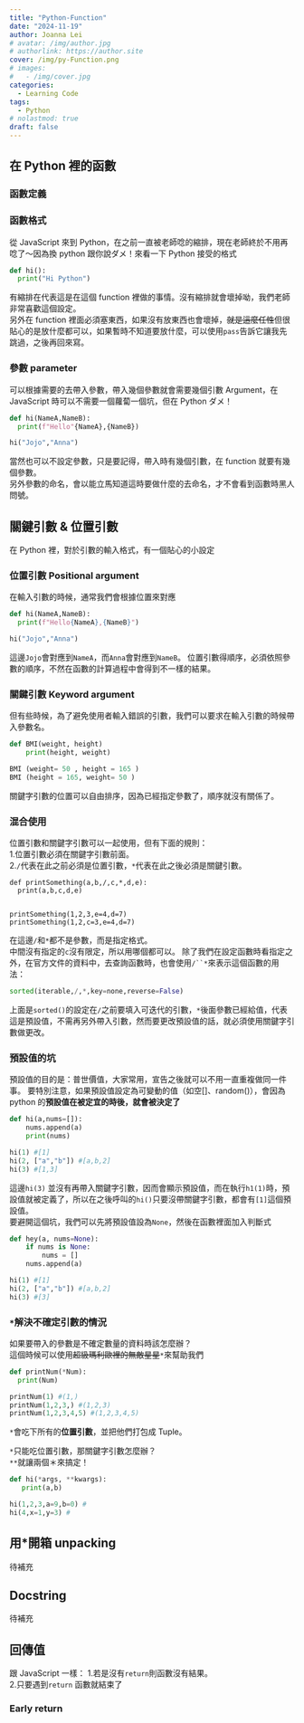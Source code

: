```yaml
---
title: "Python-Function"
date: "2024-11-19"
author: Joanna Lei
# avatar: /img/author.jpg
# authorlink: https://author.site
cover: /img/py-Function.png
# images:
#   - /img/cover.jpg
categories:
  - Learning Code
tags:
  - Python
# nolastmod: true
draft: false
---
```


## 在 Python 裡的函數

<!--more-->

### 函數定義

### 函數格式

從 JavaScript 來到 Python，在之前一直被老師唸的縮排，現在老師終於不用再唸了～因為換 python 跟你說ダメ！來看一下 Python 接受的格式

```py
def hi():
  print("Hi Python")
```

有縮排在代表這是在這個 function 裡做的事情。沒有縮排就會壞掉呦，我們老師非常喜歡這個設定。  
另外在 function 裡面必須塞東西，如果沒有放東西也會壞掉，~~就是這麼任性~~但很貼心的是放什麼都可以，如果暫時不知道要放什麼，可以使用`pass`告訴它讓我先跳過，之後再回來寫。

### 參數 parameter

可以根據需要的去帶入參數，帶入幾個參數就會需要幾個引數 Argument，在 JavaScript 時可以不需要一個蘿蔔一個坑，但在 Python ダメ！

```py
def hi(NameA,NameB):
  print(f"Hello"{NameA},{NameB})

hi("Jojo","Anna")
```

當然也可以不設定參數，只是要記得，帶入時有幾個引數，在 function 就要有幾個參數。  
另外參數的命名，會以能立馬知道這時要做什麼的去命名，才不會看到函數時黑人問號。

## 關鍵引數 & 位置引數

在 Python 裡，對於引數的輸入格式，有一個貼心的小設定

### 位置引數 Positional argument

在輸入引數的時候，通常我們會根據位置來對應

```py
def hi(NameA,NameB):
  print(f"Hello{NameA},{NameB}")

hi("Jojo","Anna")
```

這邊`Jojo`會對應到`NameA`，而`Anna`會對應到`NameB`。
位置引數得順序，必須依照參數的順序，不然在函數的計算過程中會得到不一樣的結果。

### 關鍵引數 Keyword argument

但有些時候，為了避免使用者輸入錯誤的引數，我們可以要求在輸入引數的時候帶入參數名。

```py
def BMI(weight, height)
    print(height, weight)

BMI (weight= 50 , height = 165 )
BMI (height = 165, weight= 50 )
```

關鍵字引數的位置可以自由排序，因為已經指定參數了，順序就沒有關係了。

### 混合使用

位置引數和關鍵字引數可以一起使用，但有下面的規則：  
1.位置引數必須在關鍵字引數前面。  
2.`/`代表在此之前必須是位置引數，`*`代表在此之後必須是關鍵引數。

```PY
def printSomething(a,b,/,c,*,d,e):
  print(a,b,c,d,e)


printSomething(1,2,3,e=4,d=7)
printSomething(1,2,c=3,e=4,d=7)
```

在這邊`/`和`*`都不是參數，而是指定格式。  
中間沒有指定的`c`沒有限定，所以用哪個都可以。
除了我們在設定函數時看指定之外，在官方文件的資料中，去查詢函數時，也會使用` /``* `來表示這個函數的用法：

```py
sorted(iterable,/,*,key=none,reverse=False)
```

上面是`sorted()`的設定在`/`之前要填入可迭代的引數，`*`後面參數已經給值，代表這是預設值，不需再另外帶入引數，然而要更改預設值的話，就必須使用關鍵字引數做更改。

### 預設值的坑

預設值的目的是：普世價值，大家常用，宣告之後就可以不用一直重複做同一件事。
要特別注意，如果預設值設定為可變動的值（如空[]、random()），會因為 python 的**預設值在被定宜的時後，就會被決定了**

```py
def hi(a,nums=[]):
    nums.append(a)
    print(nums)

hi(1) #[1]
hi(2, ["a","b"]) #[a,b,2]
hi(3) #[1,3]
```

這邊`hi(3)` 並沒有再帶入關鍵字引數，因而會顯示預設值，而在執行`h1(1)`時，預設值就被定義了，所以在之後呼叫的`hi()`只要沒帶關鍵字引數，都會有`[1]`這個預設值。  
要避開這個坑，我們可以先將預設值設為`None`，然後在函數裡面加入判斷式

```py
def hey(a, nums=None):
    if nums is None:
        nums = []
    nums.append(a)

hi(1) #[1]
hi(2, ["a","b"]) #[a,b,2]
hi(3) #[3]
```

### `*`解決不確定引數的情況

如果要帶入的參數是不確定數量的資料時該怎麼辦？  
這個時候可以使用~~超級瑪利歐裡的無敵星星~~`*`來幫助我們

```py
def printNum(*Num):
  print(Num)

printNum(1) #(1,)
printNum(1,2,3,) #(1,2,3)
printNum(1,2,3,4,5) #(1,2,3,4,5)
```

`*`會吃下所有的**位置引數**，並把他們打包成 Tuple。

`*`只能吃位置引數，那關鍵字引數怎麼辦？  
`**`就讓兩個＊來搞定！

```py
def hi(*args, **kwargs):
   print(a,b)

hi(1,2,3,a=9,b=0) #
hi(4,x=1,y=3) #
```

## 用\*開箱 unpacking

待補充

## Docstring

待補充

## 回傳值

跟 JavaScript 一樣： 1.若是沒有`return`則函數沒有結果。  
2.只要遇到`return` 函數就結束了

### Early return
